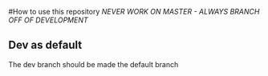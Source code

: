 #How to use this repository
*NEVER WORK ON MASTER - ALWAYS BRANCH OFF OF DEVELOPMENT*

## Dev as default
The dev branch should be made the default branch

